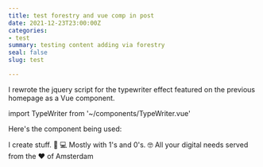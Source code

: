 ```yaml
---
title: test forestry and vue comp in post
date: 2021-12-23T23:00:00Z
categories:
- test
summary: testing content adding via forestry
seal: false
slug: test

---
```

I rewrote the jquery script for the typewriter effect featured on the previous homepage as a Vue component.

import TypeWriter from '\~/components/TypeWriter.vue'

Here's the component being used: 

<type-writer :type-speed="150">
 I create stuff. 👨 💻 
 Mostly with 1's and 0's. 🤓 
 All your digital needs served from the ❤️ of Amsterdam
</type-writer>